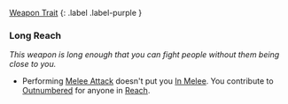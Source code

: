 
[Weapon Trait](Game/Core/Weapon-Traits)
{: .label .label-purple }

### Long Reach
*This weapon is long enough that you can fight people without them being close to you.*
* Performing [Melee Attack](Terminology#Melee%20Attack) doesn't put you [In Melee](Effects#In%20Melee). You contribute to [Outnumbered](Attack-Bonuses#Outnumbered) for anyone in [Reach](Movement#Reach).